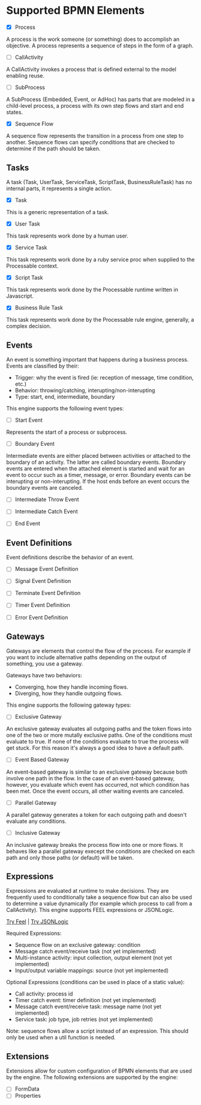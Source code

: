 # Supported BPMN Elements

- [x] Process

A process is the work someone (or something) does to accomplish an objective. A process represents a sequence of steps in the form of a graph.

- [ ] CallActivity

A CallActivity invokes a process that is defined external to the model enabling reuse.

- [ ] SubProcess

A SubProcess (Embedded, Event, or AdHoc) has parts that are modeled in a child-level process, a process with its own step flows and start and end states. 

- [x] Sequence Flow

A sequence flow represents the transition in a process from one step to another. Sequence flows can specify conditions that are checked to determine if the path should be taken.

## Tasks

A task (Task, UserTask, ServiceTask, ScriptTask, BusinessRuleTask) has no internal parts, it represents a single action.

- [x] Task 

This is a generic representation of a task.

- [x] User Task

This task represents work done by a human user.

- [x] Service Task

This task represents work done by a ruby service proc when supplied to the Processable context.

- [x] Script Task

This task represents work done by the Processable runtime written in Javascript.

- [x] Business Rule Task

This task represents work done by the Processable rule engine, generally, a complex decision.

## Events

An event is something important that happens during a business process. Events are classified by their:

* Trigger: why the event is fired (ie: reception of message, time condition, etc.)
* Behavior: throwing/catching, interupting/non-interupting
* Type: start, end, intermediate, boundary

This engine supports the following event types:

- [ ] Start Event

Represents the start of a process or subprocess.

- [ ] Boundary Event

Intermediate events are either placed between activities or attached to the boundary of an activity. The latter are called boundary events. Boundary events are entered when the attached element is started and wait for an event to occur such as a timer, message, or error. Boundary events can be interupting or non-interupting. If the host ends before an event occurs the boundary events are canceled.

- [ ] Intermediate Throw Event

- [ ] Intermediate Catch Event

- [ ] End Event

## Event Definitions

Event definitions describe the behavior of an event.

- [ ] Message Event Definition

- [ ] Signal Event Definition

- [ ] Terminate Event Definition

- [ ] Timer Event Definition

- [ ] Error Event Definition

## Gateways

Gateways are elements that control the flow of the process. For example if you want to include alternative paths depending on the output of something, you use a gateway.

Gateways have two behaviors:

* Converging, how they handle incoming flows.
* Diverging, how they handle outgoing flows.

This engine supports the following gateway types:

- [ ] Exclusive Gateway

An exclusive gateway evaluates all outgoing paths and the token flows into one of the two or more mutally exclusive paths. One of the conditions must evaluate to true. If none of the conditions evaluate to true the process will get stuck. For this reason it's always a good idea to have a default path.

- [ ] Event Based Gateway

An event-based gateway is similar to an exclusive gateway because both involve one path in the flow. In the case of an event-based gateway, however, you evaluate which event has occurred, not which condition has been met. Once the event occurs, all other waiting events are canceled.

- [ ] Parallel Gateway

A parallel gateway generates a token for each outgoing path and doesn't evaluate any conditions.

- [ ] Inclusive Gateway

An inclusive gateway breaks the process flow into one or more flows. It behaves like a parallel gateway execept the conditions are checked on each path and only those paths (or default) will be taken.

## Expressions

Expressions are evaluated at runtime to make decisions. They are frequently used to conditionally take a sequence flow but can also be used to determine a value dynamically (for example which process to call from a CallActivity). This engine supports FEEL expressions or JSONLogic.

[Try Feel](https://nikku.github.io/feel-playground) | 
[Try JSONLogic](https://jsonlogic.com/play.html)

Required Expressions:
- Sequence flow on an exclusive gateway: condition
- Message catch event/receive task (not yet implemented) 
- Multi-instance activity: input collection, output element (not yet implemented)
- Input/output variable mappings: source (not yet implemented)

Optional Expressions (conditions can be used in place of a static value):
- Call activity: process id
- Timer catch event: timer definition (not yet implemented) 
- Message catch event/receive task: message name (not yet implemented) 
- Service task: job type, job retries (not yet implemented) 

Note: sequence flows allow a script instead of an expression. This should only be used when a util function is needed.

## Extensions

Extensions allow for custom configuration of BPMN elements that are used by the engine. The following extensions are supported by the engine:

- [ ] FormData
- [ ] Properties
